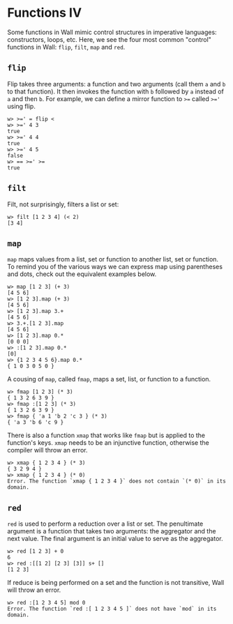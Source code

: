 # Functions IV

Some functions in Wall mimic control structures in imperative languages: constructors, loops, etc.  Here, we see the four most common "control" functions in Wall: `flip`, `filt`, `map` and `red`.

## `flip`

Flip takes three arguments: a function and two arguments (call them `a` and `b` to that function).  It then invokes the function with `b` followed by `a` instead of `a` and then `b`.  For example, we can define a mirror function to `>=` called `>='` using flip.

```
w> >=' = flip <
w> >=' 4 3
true
w> >=' 4 4
true
w> >=' 4 5
false
w> == >=' >=
true
```

## `filt`

Filt, not surprisingly, filters a list or set:

```
w> filt [1 2 3 4] (< 2)
[3 4]
```

## `map`

`map` maps values from a list, set or function to another list, set or function.  To remind you of the various ways we can express map using parentheses and dots, check out the equivalent examples below.

```
w> map [1 2 3] (+ 3)
[4 5 6]
w> [1 2 3].map (+ 3)
[4 5 6]
w> [1 2 3].map 3.+
[4 5 6]
w> 3.+.[1 2 3].map
[4 5 6]
w> [1 2 3].map 0.*
[0 0 0]
w> :[1 2 3].map 0.*
[0]
w> {1 2 3 4 5 6}.map 0.*
{ 1 0 3 0 5 0 }
```

A cousing of `map`, called `fmap`, maps a set, list, or function to a function.

```
w> fmap [1 2 3] (* 3)
{ 1 3 2 6 3 9 }
w> fmap :[1 2 3] (* 3)
{ 1 3 2 6 3 9 }
w> fmap { 'a 1 'b 2 'c 3 } (* 3)
{ 'a 3 'b 6 'c 9 }
```

There is also a function `xmap` that works like `fmap` but is applied to the function's keys. `xmap` needs to be an injunctive function, otherwise the compiler will throw an error.

```
w> xmap { 1 2 3 4 } (* 3)
{ 3 2 9 4 }
w> xmap { 1 2 3 4 } (* 0)
Error. The function `xmap { 1 2 3 4 }` does not contain `(* 0)` in its domain.
```

## `red`

`red` is used to perform a reduction over a list or set. The penultimate argument is a function that takes two arguments: the aggregator and the next value.  The final argument is an initial value to serve as the aggregator.

```
w> red [1 2 3] + 0
6
w> red :[[1 2] [2 3] [3]] s+ []
[1 2 3]
```

If reduce is being performed on a set and the function is not transitive, Wall will throw an error.

```
w> red :[1 2 3 4 5] mod 0
Error. The function `red :[ 1 2 3 4 5 ]` does not have `mod` in its domain.
```

